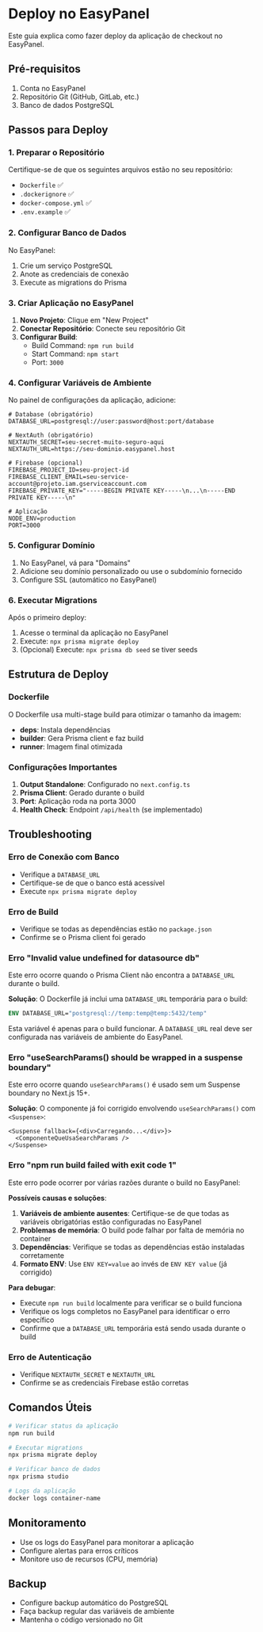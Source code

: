 # Deploy no EasyPanel

Este guia explica como fazer deploy da aplicação de checkout no EasyPanel.

## Pré-requisitos

1. Conta no EasyPanel
2. Repositório Git (GitHub, GitLab, etc.)
3. Banco de dados PostgreSQL

## Passos para Deploy

### 1. Preparar o Repositório

Certifique-se de que os seguintes arquivos estão no seu repositório:
- `Dockerfile` ✅
- `.dockerignore` ✅
- `docker-compose.yml` ✅
- `.env.example` ✅

### 2. Configurar Banco de Dados

No EasyPanel:
1. Crie um serviço PostgreSQL
2. Anote as credenciais de conexão
3. Execute as migrations do Prisma

### 3. Criar Aplicação no EasyPanel

1. **Novo Projeto**: Clique em "New Project"
2. **Conectar Repositório**: Conecte seu repositório Git
3. **Configurar Build**:
   - Build Command: `npm run build`
   - Start Command: `npm start`
   - Port: `3000`

### 4. Configurar Variáveis de Ambiente

No painel de configurações da aplicação, adicione:

```env
# Database (obrigatório)
DATABASE_URL=postgresql://user:password@host:port/database

# NextAuth (obrigatório)
NEXTAUTH_SECRET=seu-secret-muito-seguro-aqui
NEXTAUTH_URL=https://seu-dominio.easypanel.host

# Firebase (opcional)
FIREBASE_PROJECT_ID=seu-project-id
FIREBASE_CLIENT_EMAIL=seu-service-account@projeto.iam.gserviceaccount.com
FIREBASE_PRIVATE_KEY="-----BEGIN PRIVATE KEY-----\n...\n-----END PRIVATE KEY-----\n"

# Aplicação
NODE_ENV=production
PORT=3000
```

### 5. Configurar Domínio

1. No EasyPanel, vá para "Domains"
2. Adicione seu domínio personalizado ou use o subdomínio fornecido
3. Configure SSL (automático no EasyPanel)

### 6. Executar Migrations

Após o primeiro deploy:
1. Acesse o terminal da aplicação no EasyPanel
2. Execute: `npx prisma migrate deploy`
3. (Opcional) Execute: `npx prisma db seed` se tiver seeds

## Estrutura de Deploy

### Dockerfile
O Dockerfile usa multi-stage build para otimizar o tamanho da imagem:
- **deps**: Instala dependências
- **builder**: Gera Prisma client e faz build
- **runner**: Imagem final otimizada

### Configurações Importantes

1. **Output Standalone**: Configurado no `next.config.ts`
2. **Prisma Client**: Gerado durante o build
3. **Port**: Aplicação roda na porta 3000
4. **Health Check**: Endpoint `/api/health` (se implementado)

## Troubleshooting

### Erro de Conexão com Banco
- Verifique a `DATABASE_URL`
- Certifique-se de que o banco está acessível
- Execute `npx prisma migrate deploy`

### Erro de Build
- Verifique se todas as dependências estão no `package.json`
- Confirme se o Prisma client foi gerado

### Erro "Invalid value undefined for datasource db"
Este erro ocorre quando o Prisma Client não encontra a `DATABASE_URL` durante o build.

**Solução**: O Dockerfile já inclui uma `DATABASE_URL` temporária para o build:
```dockerfile
ENV DATABASE_URL="postgresql://temp:temp@temp:5432/temp"
```

Esta variável é apenas para o build funcionar. A `DATABASE_URL` real deve ser configurada nas variáveis de ambiente do EasyPanel.

### Erro "useSearchParams() should be wrapped in a suspense boundary"
Este erro ocorre quando `useSearchParams()` é usado sem um Suspense boundary no Next.js 15+.

**Solução**: O componente já foi corrigido envolvendo `useSearchParams()` com `<Suspense>`:
```tsx
<Suspense fallback={<div>Carregando...</div>}>
  <ComponenteQueUsaSearchParams />
</Suspense>
```

### Erro "npm run build failed with exit code 1"
Este erro pode ocorrer por várias razões durante o build no EasyPanel:

**Possíveis causas e soluções**:
1. **Variáveis de ambiente ausentes**: Certifique-se de que todas as variáveis obrigatórias estão configuradas no EasyPanel
2. **Problemas de memória**: O build pode falhar por falta de memória no container
3. **Dependências**: Verifique se todas as dependências estão instaladas corretamente
4. **Formato ENV**: Use `ENV KEY=value` ao invés de `ENV KEY value` (já corrigido)

**Para debugar**:
- Execute `npm run build` localmente para verificar se o build funciona
- Verifique os logs completos no EasyPanel para identificar o erro específico
- Confirme que a `DATABASE_URL` temporária está sendo usada durante o build

### Erro de Autenticação
- Verifique `NEXTAUTH_SECRET` e `NEXTAUTH_URL`
- Confirme se as credenciais Firebase estão corretas

## Comandos Úteis

```bash
# Verificar status da aplicação
npm run build

# Executar migrations
npx prisma migrate deploy

# Verificar banco de dados
npx prisma studio

# Logs da aplicação
docker logs container-name
```

## Monitoramento

- Use os logs do EasyPanel para monitorar a aplicação
- Configure alertas para erros críticos
- Monitore uso de recursos (CPU, memória)

## Backup

- Configure backup automático do PostgreSQL
- Faça backup regular das variáveis de ambiente
- Mantenha o código versionado no Git